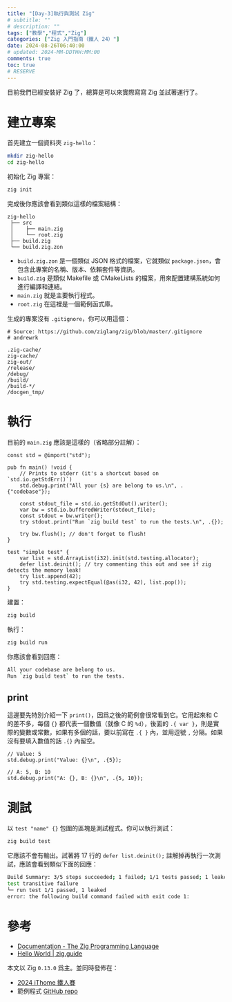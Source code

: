 ```yaml
---
title: "[Day-3]執行與測試 Zig"
# subtitle: ""
# description: ""
tags: ["教學","程式","Zig"]
categories: ["Zig 入門指南（鐵人 24）"]
date: 2024-08-26T06:40:00
# updated: 2024-MM-DDTHH:MM:00
comments: true
toc: true
# RESERVE
---
```


目前我們已經安裝好 Zig 了，總算是可以來實際寫寫 Zig 並試著運行了。

<!-- more -->

# 建立專案

首先建立一個資料夾 `zig-hello`：

```bash
mkdir zig-hello
cd zig-hello
```

初始化 Zig 專案：

```bash
zig init
```

完成後你應該會看到類似這樣的檔案結構：

```text
zig-hello
 ├── src
 │    ├── main.zig
 │    └── root.zig
 ├── build.zig
 └── build.zig.zon
```

- `build.zig.zon` 是一個類似 JSON 格式的檔案，它就類似 `package.json`，會包含此專案的名稱、版本、依賴套件等資訊。
- `build.zig` 是類似 Makefile 或 CMakeLists 的檔案，用來配置建構系統如何進行編譯和連結。
- `main.zig` 就是主要執行程式。
- `root.zig` 在這裡是一個範例函式庫。

生成的專案沒有 `.gitignore`，你可以用這個：

```gitignore
# Source: https://github.com/ziglang/zig/blob/master/.gitignore
# andrewrk

.zig-cache/
zig-cache/
zig-out/
/release/
/debug/
/build/
/build-*/
/docgen_tmp/
```

# 執行

目前的 `main.zig` 應該是這樣的（省略部分註解）：

```zig
const std = @import("std");

pub fn main() !void {
    // Prints to stderr (it's a shortcut based on `std.io.getStdErr()`)
    std.debug.print("All your {s} are belong to us.\n", .{"codebase"});

    const stdout_file = std.io.getStdOut().writer();
    var bw = std.io.bufferedWriter(stdout_file);
    const stdout = bw.writer();
    try stdout.print("Run `zig build test` to run the tests.\n", .{});

    try bw.flush(); // don't forget to flush!
}

test "simple test" {
    var list = std.ArrayList(i32).init(std.testing.allocator);
    defer list.deinit(); // try commenting this out and see if zig detects the memory leak!
    try list.append(42);
    try std.testing.expectEqual(@as(i32, 42), list.pop());
}
```

建置：

```bash
zig build
```

執行：

```bash
zig build run
```

你應該會看到回應：

```bash
All your codebase are belong to us.
Run `zig build test` to run the tests.
```

## print

這邊要先特別介紹一下 `print()`，因爲之後的範例會很常看到它。它用起來和 C 的差不多，每個 `{}` 都代表一個數值（就像 C 的 `%d`），後面的 `.{ var }`，則是實際的變數或常數，如果有多個的話，要以前寫在 `.{ }` 內，並用逗號 `,` 分隔。如果沒有要填入數值的話 `.{}` 內留空。

```zig
// Value: 5
std.debug.print("Value: {}\n", .{5});

// A: 5, B: 10
std.debug.print("A: {}, B: {}\n", .{5, 10});
```

# 測試

以 `test "name" {}` 包圍的區塊是測試程式。你可以執行測試：

```bash
zig build test
```

它應該不會有輸出。試著將 17 行的 `defer list.deinit();` 註解掉再執行一次測試，應該會看到類似下面的回應：

```bash
Build Summary: 3/5 steps succeeded; 1 failed; 1/1 tests passed; 1 leaked (disable with --summary none)
test transitive failure
└─ run test 1/1 passed, 1 leaked
error: the following build command failed with exit code 1:
```

# 參考

- [Documentation - The Zig Programming Language](https://ziglang.org/documentation/0.13.0/#Hello-World)
- [Hello World | zig.guide](https://zig.guide/getting-started/hello-world)

本文以 Zig `0.13.0` 爲主。並同時發佈在：

- [2024 iThome 鐵人賽](https://ithelp.ithome.com.tw/articles/10346041)
- 範例程式 [GitHub repo](https://github.com/ziteh/zig-learn-it24)
